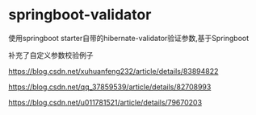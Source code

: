 # springboot-validator
使用springboot starter自带的hibernate-validator验证参数,基于Springboot

补充了自定义参数校验例子

https://blog.csdn.net/xuhuanfeng232/article/details/83894822

https://blog.csdn.net/qq_37859539/article/details/82708993

https://blog.csdn.net/u011781521/article/details/79670203
